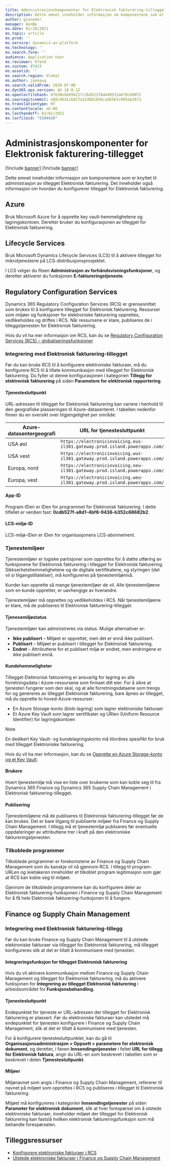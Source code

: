 ```yaml
---
title: Administrasjonskomponenter for Elektronisk fakturering-tillegget
description: Dette emnet inneholder informasjon om komponentene som er knyttet til administrasjon av tillegget Elektronisk fakturering.
author: gionoder
manager: AnnBe
ms.date: 01/28/2021
ms.topic: article
ms.prod: ''
ms.service: dynamics-ax-platform
ms.technology: ''
ms.search.form: ''
audience: Application User
ms.reviewer: kfend
ms.custom: 97423
ms.assetid: ''
ms.search.region: Global
ms.author: janeaug
ms.search.validFrom: 2020-07-08
ms.dyn365.ops.version: AX 10.0.12
ms.openlocfilehash: 6f630ebb694217c3bd52378a649933a670c090f2
ms.sourcegitcommit: e88c96d1cb817a22db81856cadb563c095ab2671
ms.translationtype: HT
ms.contentlocale: nb-NO
ms.lasthandoff: 02/02/2021
ms.locfileid: "5104420"
---
```

# <a name="electronic-invoicing-add-on-administration-components"></a>Administrasjonskomponenter for Elektronisk fakturering-tillegget

[!include [banner](../includes/banner.md)]
[!include [banner](../includes/preview-banner.md)]

Dette emnet inneholder informasjon om komponentene som er knyttet til administrasjon av tillegget Elektronisk fakturering. Det inneholder også informasjon om hvordan du konfigurerer tillegget for Elektronisk fakturering.

## <a name="azure"></a>Azure

Bruk Microsoft Azure for å opprette key vault-hemmelighetene og lagringskontoen. Deretter bruker du konfigurasjonen av tillegget for Elektronisk fakturering.

## <a name="lifecycle-services"></a>Lifecycle Services

Bruk Microsoft Dynamics Lifecycle Services (LCS) til å aktivere tillegget for mikrotjenestene på LCS-distribusjonsprosjektet.

I LCS velger du flisen **Administrasjon av forhåndsvisningsfunksjoner**, og deretter aktiverer du funksjonen **E-faktureringstjeneste**.

## <a name="regulatory-configuration-services"></a>Regulatory Configuration Services

Dynamics 365 Regulatory Configuration Services (RCS) er grensesnittet som brukes til å konfigurere tillegget for Elektronisk fakturering. Ressurser som miljøer og funksjoner for elektroniske fakturering opprettes, vedlikeholdes og driftes i RCS. Når ressursene er klare, publiseres de i tilleggstjenesten for Elektronisk fakturering.

Hvis du vil ha mer informasjon om RCS, kan du se [Regulatory Configuration Services (RCS) – globaliseringsfunksjoner](rcs-globalization-feature.md)

### <a name="integration-with-the-electronic-invoicing-add-on"></a>Integrering med Elektronisk fakturering-tillegget

Før du kan bruke RCS til å konfigurere elektroniske fakturaer, må du konfigurere RCS til å tillate kommunikasjon med tillegget for Elektronisk fakturering. Du fyller ut denne konfigurasjonen i kategorien **Tillegg for elektronisk fakturering** på siden **Parametere for elektronisk rapportering**.

#### <a name="service-endpoint"></a>Tjenestesluttpunkt

URL-adressen til tillegget for Elektronisk fakturering kan variere i henhold til den geografiske plasseringen til Azure-datasenteret. I tabellen nedenfor finner du en oversikt over tilgjengelighet per område:

| Azure-datasentergeografi | URL for tjenestesluttpunkt                                                       |
|----------------------------|----------------------------------------------------------------------------|
| USA øst                    | `https://electronicinvoicing.eus-il301.gateway.prod.island.powerapps.com/` |
| USA vest                    | `https://electronicinvoicing.wus-il301.gateway.prod.island.powerapps.com/` |
| Europa, nord                   | `https://electronicinvoicing.neu-il301.gateway.prod.island.powerapps.com/` |
| Europa, vest                    | `https://electronicinvoicing.weu-il301.gateway.prod.island.powerapps.com/` |

#### <a name="application-id"></a>App-ID

Program-IDen er IDen for programmet for Elektronisk fakturering. I dette tilfellet er verdien fast: **0cdb527f-a8d1-4bf8-9436-b352c68682b2**.

#### <a name="lcs-environment-id"></a>LCS-miljø-ID

LCS-miljø-IDen er IDen for organisasjonens LCS-abonnement.

### <a name="service-environments"></a>Tjenestemiljøer

Tjenestemiljøer er logiske partisjoner som opprettes for å støtte utføring av funksjonene for Elektronisk fakturering i tillegget for Elektronisk fakturering. Sikkserhetshemmelighetene og de digitale sertifikatene, og styringen (det vil si tilgangstillatelser), må konfigureres på tjenestemiljønivå.

Kunder kan opprette så mange tjenestemiljøer de vil. Alle tjenestemiljøene som en kunde oppretter, er uavhengige av hverandre.

Tjenestemiljøer må opprettes og vedlikeholdes i RCS. Når tjenestemiljøene er klare, må de publiseres til Elektronisk fakturering-tillegget.

#### <a name="service-environment-status"></a>Tjenesemiljøstatus

Tjenestemiljøer kan administreres via status. Mulige alternativer er:

- **Ikke publisert** – Miljøet er opprettet, men det er ennå ikke publisert.
- **Publisert** – Miljøet er publisert i tillegget for Elektronisk fakturering.
- **Endret** – Attributtene for et publisert miljø er endret, men endringene er ikke publisert ennå.

#### <a name="customer-secrets"></a>Kundehemmeligheter

Tillegget Elektronisk fakturering er ansvarlig for lagring av alle forretningsdata i Azure-ressursene som firmaet ditt eier. For å sikre at tjenesten fungerer som den skal, og at alle forretningsdataene som trengs for og genereres av tillegget Elektronisk fakturering, bare åpnes av tillegget, må du opprette to hoved-Azure-ressurser:

- En Azure Storage-konto (blob-lagring) som lagrer elektroniske fakturaer
- Et Azure Key Vault som lagrer sertifikater og URIen (Uniform Resource Identifier) for lagringskontoen

> [!NOTE]
> En dedikert Key Vault- og kundelagringskonto må tilordnes spesifikt for bruk med tillegget Elektroniske fakturering.

Hvis du vil ha mer informasjon, kan du se [Opprette en Azure Storage-konto og et Key Vault](e-invoicing-create-azure-storage-account-key-vault.md).

#### <a name="users"></a>Brukere

Hvert tjenestemiljø må vise en liste over brukerne som kan koble seg til fra Dynamics 365 Finance og Dynamics 365 Supply Chain Management i Elektronisk fakturering-tillegget.

#### <a name="publication"></a>Publisering

Tjenestemiljøene må de publiseres til Elektronisk fakturering-tillegget før de kan brukes. Det er bare tilgang til publiserte miljøer fra Finance og Supply Chain Management. I tillegg må et tjenestemiljø publiseres før eventuelle oppdateringer av attributtene trer i kraft på den elektroniske faktureringstjenesten.

### <a name="connected-applications"></a>Tilkoblede programmer

Tilkoblede programmer er forekomstene av Finance og Supply Chain Management som du kanskje vil nå gjennom RCS. I tillegg til program-URLen og leietakeren inneholder et tilkoblet program legitimasjon som gjør at RCS kan koble seg til miljøet.

Gjennom de tilkoblede programmene kan du konfigurere deler av Elektronisk fakturering-funksjonen i Finance og Supply Chain Management for å få hele Elektronisk fakturering-funksjonen til å fungere.

## <a name="finance-and-supply-chain-management"></a>Finance og Supply Chain Management

### <a name="integration-with-electronic-invoicing-add-on"></a>Integrering med Elektronisk fakturering-tillegg

Før du kan bruke Finance og Supply Chain Management til å utstede elektroniske fakturaer via tillegget for Elektronisk fakturering, må tillegget konfigureres slik at det er tillatt å kommunisere med tjenesten.

#### <a name="electronic-invoicing-add-on-integration-feature"></a>Integreringsfunksjon for tillegget Elektronisk fakturering

Hvis du vil aktivere kommunikasjon mellom Finance og Supply Chain Management og tillegget for Elektronisk fakturering, må du aktivere funksjonen for **Integrering av tillegget Elektronisk fakturering** i arbeidsområdet for **Funksjonsbehandling**.

#### <a name="service-endpoint"></a>Tjenestesluttpunkt

Endepunktet for tjeneste er URL-adressen der tillegget for Elektronisk fakturering er plassert. Før du elektroniske fakturaer kan utstedet må endepunktet for tjenesten konfigurere i Finance og Supply Chain Management, slik at det er tillatt å kommunisere med tjenesten.

For å konfigurere tjenestesluttpunktet, kan du gå til **Organisasjonsadministrasjon \> Oppsett \> parametere for elektronisk dokument**, og deretter, i fanen **Innsendingstjenester** i feltet **URL for tillegg for Elektronisk faktura**, angir du URL-en som beskrevet i tabellen som er beskrevet i delen **Tjenestesluttpunkt**.

#### <a name="environments"></a>Miljøer

Miljønavnet som angis i Finance og Supply Chain Management, refererer til navnet på miljøet som opprettes i RCS og publiseres i tillegget til Elektronisk fakturering.

Miljøet må konfigureres i kategorien **Innsendingstjenester** på siden **Parameter for elektronisk dokument**, slik at hver forespørsel om å utstede elektroniske fakturaer, inneholder miljøet der tillegget for Elektronisk fakturering kan fastslå hvilken elektronisk faktureringsfunksjon som må behandle forespørselen.

## <a name="additional-resources"></a>Tilleggsressurser

- [Konfigurere elektroniske fakturaer i RCS](e-invoicing-configuration-rcs.md)
- [Utstede elektroniske fakturaer i Finance og Supply Chain Management](e-invoicing-issuing-electronic-invoices-finance-supply-chain-management.md)
